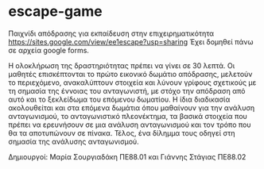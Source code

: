 # escape-game
Παιχνίδι απόδρασης για εκπαίδευση στην επιχειρηματικότητα                  
https://sites.google.com/view/ee1escape?usp=sharing
Έχει δομηθεί πάνω σε αρχεία google forms.

Η ολοκλήρωση της δραστηριότητας πρέπει να γίνει σε 30 λεπτά. Οι μαθητές επισκέπτονται το πρώτο εικονικό δωμάτιο απόδρασης, μελετούν το περιεχόμενο, ανακαλύπτουν στοιχεία και λύνουν γρίφους σχετικούς με τη σημασία της έννοιας του ανταγωνιστή, με στόχο την απόδραση από αυτό και το ξεκλείδωμα του επόμενου δωματίου. Η ίδια διαδικασία ακολουθείται και στα επόμενα δωμάτια όπου μαθαίνουν για την ανάλυση ανταγωνισμού, το ανταγωνιστικό πλεονέκτημα, τα βασικά στοιχεία που πρέπει να ερευνήσουν σε μια ανάλυση ανταγωνισμού και τον τρόπο που θα τα αποτυπώνουν σε πίνακα. Τέλος, ένα δίλημμα τους οδηγεί στη σημασία της ανάλυσης ανταγωνισμού.

Δημιουργοί: Μαρία Σουργιαδάκη ΠΕ88.01 και Γιάννης Στάγιας ΠΕ88.02
